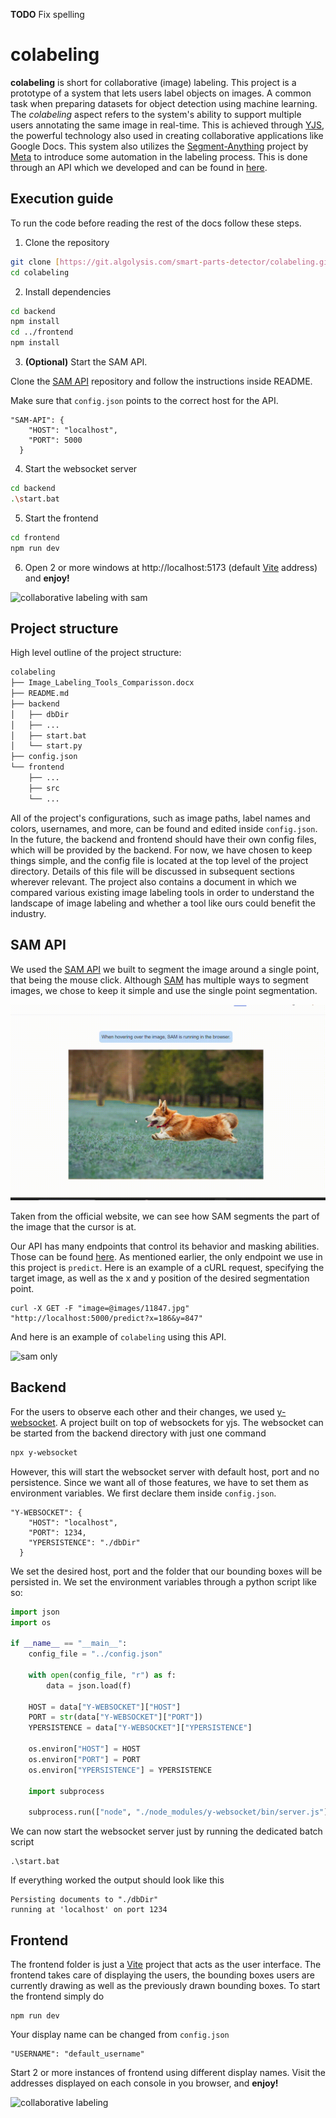 **TODO** Fix spelling

# colabeling

**colabeling** is short for collaborative (image) labeling. This project is a prototype of a system that lets users label objects on images. A common task when preparing datasets for object detection using machine learning. The _colabeling_ aspect refers to the system's ability to support multiple users annotating the same image in real-time. This is achieved through [YJS](https://yjs.dev/), the powerful technology also used in creating collaborative applications like Google Docs. This system also utilizes the [Segment-Anything](https://segment-anything.com/) project by [Meta](https://about.meta.com/) to introduce some automation in the labeling process. This is done through an API which we developed and can be found in [here](https://github.com/loukaspapalazarou/segment-anything-flask-api.git).

## Execution guide

To run the code before reading the rest of the docs follow these steps.

1. Clone the repository

```bash
git clone [https://git.algolysis.com/smart-parts-detector/colabeling.git](https://github.com/loukaspapalazarou/segment-anything-flask-api.git)
cd colabeling
```

2. Install dependencies

```bash
cd backend
npm install
cd ../frontend
npm install
```

3. **(Optional)** Start the SAM API.

Clone the [SAM API](https://github.com/loukaspapalazarou/segment-anything-flask-api.git) repository and follow the instructions inside README.

Make sure that `config.json` points to the correct host for the API.

```
"SAM-API": {
    "HOST": "localhost",
    "PORT": 5000
  }
```

4. Start the websocket server

```bash
cd backend
.\start.bat
```

5. Start the frontend

```bash
cd frontend
npm run dev
```

6. Open 2 or more windows at http://localhost:5173 (default [Vite](https://vitejs.dev/guide/) address) and **enjoy!**

![collaborative labeling with sam](docs/both.gif "collaborative labeling with sam")

## Project structure

High level outline of the project structure:

```bash
colabeling
├── Image_Labeling_Tools_Comparisson.docx
├── README.md
├── backend
│   ├── dbDir
│   ├── ...
│   ├── start.bat
│   └── start.py
├── config.json
└── frontend
    ├── ...
    ├── src
    └── ...
```

All of the project's configurations, such as image paths, label names and colors, usernames, and more, can be found and edited inside `config.json`. In the future, the backend and frontend should have their own config files, which will be provided by the backend. For now, we have chosen to keep things simple, and the config file is located at the top level of the project directory. Details of this file will be discussed in subsequent sections wherever relevant. The project also contains a document in which we compared various existing image labeling tools in order to understand the landscape of image labeling and whether a tool like ours could benefit the industry.

## SAM API

We used the [SAM API](https://git.algolysis.com/smart-parts-detector/spdml-flask-sam-api) we built to segment the image around a single point, that being the mouse click. Although [SAM](https://segment-anything.com/) has multiple ways to segment images, we chose to keep it simple and use the single point segmentation.

![sam original](docs/sam_original.gif "sam original")

Taken from the official website, we can see how SAM segments the part of the image that the cursor is at.

Our API has many endpoints that control its behavior and masking abilities. Those can be found [here](https://git.algolysis.com/smart-parts-detector/spdml-flask-sam-api/-/blob/main/README.md). As mentioned earlier, the only endpoint we use in this project is `predict`. Here is an example of a cURL request, specifying the target image, as well as the x and y position of the desired segmentation point.

```
curl -X GET -F "image=@images/11847.jpg" "http://localhost:5000/predict?x=186&y=847"
```

And here is an example of `colabeling` using this API.

![sam only](docs/sam_only.gif "sam only")

## Backend

For the users to observe each other and their changes, we used [y-websocket](https://github.com/yjs/y-websocke). A project built on top of websockets for yjs. The websocket can be started from the backend directory with just one command

```bash
npx y-websocket
```

However, this will start the websocket server with default host, port and no persistence. Since we want all of those features, we have to set them as environment variables. We first declare them inside `config.json`.

```
"Y-WEBSOCKET": {
    "HOST": "localhost",
    "PORT": 1234,
    "YPERSISTENCE": "./dbDir"
  }
```

We set the desired host, port and the folder that our bounding boxes will be persisted in. We set the environment variables through a python script like so:

```python
import json
import os

if __name__ == "__main__":
    config_file = "../config.json"

    with open(config_file, "r") as f:
        data = json.load(f)

    HOST = data["Y-WEBSOCKET"]["HOST"]
    PORT = str(data["Y-WEBSOCKET"]["PORT"])
    YPERSISTENCE = data["Y-WEBSOCKET"]["YPERSISTENCE"]

    os.environ["HOST"] = HOST
    os.environ["PORT"] = PORT
    os.environ["YPERSISTENCE"] = YPERSISTENCE

    import subprocess

    subprocess.run(["node", "./node_modules/y-websocket/bin/server.js"])
```

We can now start the websocket server just by running the dedicated batch script

```
.\start.bat
```

If everything worked the output should look like this

```
Persisting documents to "./dbDir"
running at 'localhost' on port 1234
```

## Frontend

The frontend folder is just a [Vite](https://vitejs.dev/guide/) project that acts as the user interface. The frontend takes care of displaying the users, the bounding boxes users are currently drawing as well as the previously drawn bounding boxes. To start the frontend simply do

```
npm run dev
```

Your display name can be changed from `config.json`

```
"USERNAME": "default_username"
```

Start 2 or more instances of frontend using different display names. Visit the addresses displayed on each console in you browser, and **enjoy!**

![collaborative labeling](docs/label_only.gif "collaborative labeling")
